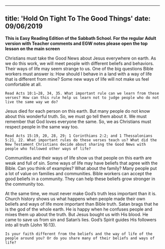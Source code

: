 ---
title: 'Hold On Tight To The Good Things'
date: 09/06/2019
--

**This is Easy Reading Edition of the Sabbath School. For the regular Adult version with Teacher comments and EGW notes please open the top lesson on the main screen**

Christians must take the Good News about Jesus everywhere on earth. As we do this work, we will meet people with different beliefs and behaviors. Their ways of life may seem strange to us. One of the big questions Bible workers must answer is: How should I behave in a land with a way of life that is different from mine? Some new ways of life will not make us feel comfortable at all.

`Read Acts 10:1–28, 34, 35. What important rule can we learn from these verses? How can this rule help us learn not to judge people who do not live the same way we do?`

Jesus died for each person on this earth. But many people do not know about this wonderful truth. So, we must go tell them about it. We must remember that God loves everyone the same. So, we as Christians must respect people in the same way too. 

`Read Acts 15:19, 20, 28, 29; 1 Corinthians 2:2; and 1 Thessalonians 5:21, 22. What important rules do these verses teach us? What did the New Testament Christians decide about sharing the Good News with people who followed other ways of life?`

Communities and their ways of life show us that people on this earth are weak and full of sin. Some ways of life may have beliefs that agree with the Bible. Can you think of examples? What about the family? Many people put a lot of value on families and communities. Bible workers can accept the good beliefs in a community. They can help these beliefs grow stronger in the community too.

At the same time, we must never make God’s truth less important than it is. Church history shows us what happens when people made their own beliefs and ways of life more important than Bible truth. Satan brags that he is the god of the whole earth. He is happy when he confuses people and mixes them up about the truth. But Jesus bought us with His blood. He came to save us from sin and Satan’s lies. God’s Spirit guides His followers into all truth (John 16:13). 

`Is your faith different from the beliefs and the way of life of the people around you? Or do you share many of their beliefs and ways of life?`